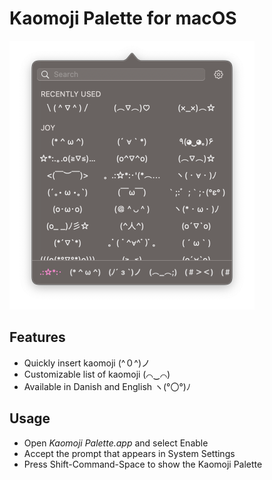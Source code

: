 # Kaomoji Palette for macOS

<picture>
  <source media="(prefers-color-scheme: dark)" srcset="Kaomoji%20Palette.png?raw=true 2x">
  <source media="(prefers-color-scheme: light)" srcset="Kaomoji%20Palette~light.png?raw=true 2x">
  <img alt="" src="Kaomoji%20Palette.png?raw=true" width="392">
</picture>


## Features

- Quickly insert kaomoji (^０^)ノ
- Customizable list of kaomoji (⌒‿⌒)
- Available in Danish and English ヽ(°〇°)ﾉ


## Usage

- Open _Kaomoji Palette.app_ and select Enable
- Accept the prompt that appears in System Settings
- Press Shift-Command-Space to show the Kaomoji Palette

